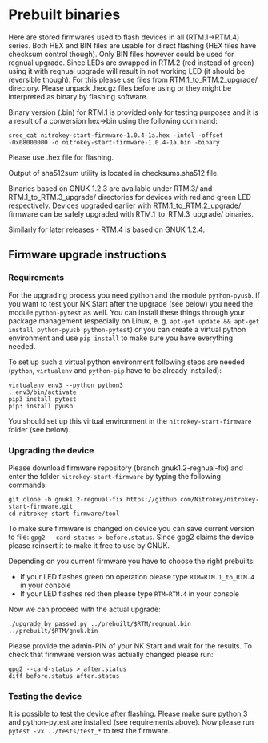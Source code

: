 Prebuilt binaries
========

Here are stored firmwares used to flash devices in all (RTM.1->RTM.4) series.  Both HEX and BIN files are usable for direct flashing (HEX files have checksum control though). Only BIN files however could be used for regnual upgrade.  Since LEDs are swapped in RTM.2 (red instead of green) using it with regnual upgrade will result in not working LED (it should be reversible though). For this please use files from RTM.1_to_RTM.2_upgrade/ directory.  Please unpack .hex.gz files before using or they might be interpreted as binary by flashing software.

Binary version (.bin) for RTM.1 is provided only for testing purposes and it is a result of a conversion hex->bin using the following command:
```
srec_cat nitrokey-start-firmware-1.0.4-1a.hex -intel -offset -0x08000000 -o nitrokey-start-firmware-1.0.4-1a.bin -binary
```
Please use .hex file for flashing.

Output of sha512sum utility is located in checksums.sha512 file.

Binaries based on GNUK 1.2.3 are available under RTM.3/ and RTM.1_to_RTM.3_upgrade/ directories for devices with red and green LED respectively. Devices upgraded earlier with RTM.1_to_RTM.2_upgrade/ firmware can be safely upgraded with RTM.1_to_RTM.3_upgrade/ binaries. 

Similarly for later releases - RTM.4 is based on GNUK 1.2.4.

Firmware upgrade instructions
-------

### Requirements

For the upgrading process you need python and the module `python-pyusb`. If you want to test your NK Start after the upgrade (see below) you need the module `python-pytest` as well. You can install these things through your package management (especially on Linux, e. g. `apt-get update && apt-get install python-pyusb python-pytest`) or you can create a virtual python environment and use `pip install` to make sure you have everything needed.

To set up such a virtual python environment following steps are needed (`python`, `virtualenv` and `python-pip` have to be already installed):

```
virtualenv env3 --python python3
. env3/bin/activate
pip3 install pytest 
pip3 install pyusb
```
You should set up this virtual environment in the `nitrokey-start-firmware` folder (see below).

### Upgrading the device
Please download firmware repository (branch gnuk1.2-regnual-fix) and enter the folder `nitrokey-start-firmware` by typing the following commands:

```
git clone -b gnuk1.2-regnual-fix https://github.com/Nitrokey/nitrokey-start-firmware.git
cd nitrokey-start-firmware/tool
```

To make sure firmware is changed on device you can save current version to file: `gpg2 --card-status > before.status`. Since gpg2 claims the device please reinsert it to make it free to use by GNUK.

Depending on you current firmware you have to choose the right prebuilts:
- If your LED flashes green on operation please type `RTM=RTM.1_to_RTM.4` in your console
- If your LED flashes red then please type `RTM=RTM.4` in your console

Now we can proceed with the actual upgrade:
```
./upgrade_by_passwd.py ../prebuilt/$RTM/regnual.bin ../prebuilt/$RTM/gnuk.bin
```

Please provide the admin-PIN of your NK Start and wait for the results. To check that firmware version was actually changed please run:
```
gpg2 --card-status > after.status
diff before.status after.status
```

### Testing the device

It is possible to test the device after flashing. Please make sure python 3 and python-pytest are installed (see requirements above). Now please run `pytest -vx ../tests/test_*` to test the firmware.
